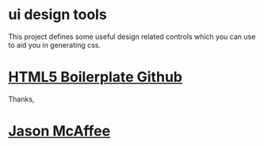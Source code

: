# ui design tools
This project defines some useful design related controls which you can use to aid you in generating css.

## 

# [HTML5 Boilerplate Github](https://github.com/h5bp/html5-boilerplate)

Thanks,

# [Jason McAffee](http://codeceratops.jasonmcaffee.com)
